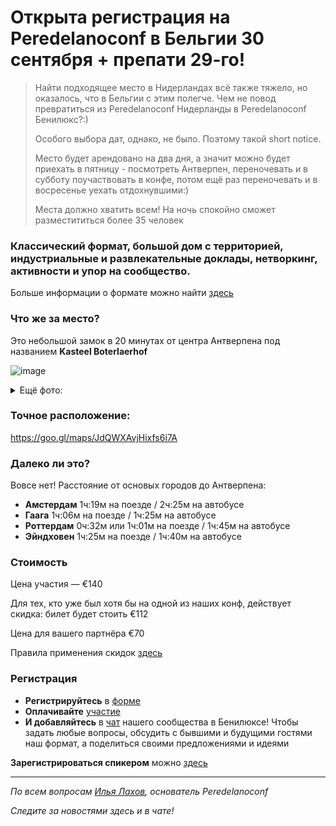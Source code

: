 # Открыта регистрация на **Peredelanoconf** в Бельгии 30 сентября + препати 29-го!

> Найти подходящее место в Нидерландах всё также тяжело, но оказалось, что в Бельгии с этим полегче. Чем не повод превратиться из Peredelanoconf Нидерланды в Peredelanoconf Бенилюкс?:)
>
> Особого выбора дат, однако, не было. Поэтому такой short notice.
>
> Место будет арендовано на два дня, а значит можно будет приехать в пятницу - посмотреть Антверпен, переночевать и в субботу поучаствовать в конфе, потом ещё раз переночевать и в восресенье уехать отдохнувшими:)
>
> Места должно хватить всем! На ночь спокойно сможет разместититься более 35 человек

### Классический формат, большой дом с территорией, индустриальные и развлекательные доклады, нетворкинг, активности и упор на сообщество.

Больше информации о формате можно найти [здесь](/./confs/standard.md)

### Что же за место?

Это небольшой замок в 20 минутах от центра Антверпена под названием **Kasteel Boterlaerhof**

![image](https://kasteelboterlaerhof.be/images/home_random/DSC_9122.jpg)
<details>
<summary>Ещё фото:</summary>

![image](https://github.com/philippranzhin/peredelanoconf/assets/94654788/914e2246-43e9-43c0-a140-fb850d4331c4)
![image](https://github.com/philippranzhin/peredelanoconf/assets/94654788/07dbc7a9-7bbc-401a-8b6e-a4173cba6afc)
![image](https://github.com/philippranzhin/peredelanoconf/assets/94654788/983d961b-ae8e-4cc8-a64a-c5aa37052fe5)  
</details>

### Точное расположение:
https://goo.gl/maps/JdQWXAvjHixfs6i7A

### Далеко ли это?
Вовсе нет! Расстояние от основых городов до Антверпена:
* **Амстердам** 1ч:19м на поезде / 2ч:25м на автобусе
* **Гаага** 1ч:06м на поезде / 1ч:25м на автобусе
* **Роттердам** 0ч:32м или 1ч:01м на поезде / 1ч:45м на автобусе
* **Эйндховен** 1ч:25м на поезде / 1ч:40м на автобусе

### Стоимость

Цена участия — €140

Для тех, кто уже был хотя бы на одной из наших конф, действует скидка: билет будет стоить €112

Цена для вашего партнёра €70

Правила применения скидок [здесь](/./guides/discount.md)

### Регистрация

* **Регистрируйтесь** в [форме](https://docs.google.com/forms/d/1Uz4yZKkf5jsqrcwwgXKMZkNYE-5e_n5l77qqLvSChnE)
* **Оплачивайте** [участие](/./guides/how-to-pay.md)
* **И добавляйтесь** в [чат]( https://t.me/peredelanoconf_amsterdam) нашего сообщества в Бенилюксе! 
  Чтобы задать любые вопросы, обсудить с бывшими и будущими гостями наш формат, а поделиться своими предложениями и идеями

**Зарегистрироваться спикером** можно [здесь](/./guides/tech-speech.md)

---

_По всем вопросам [Илья Лахов](https://t.me/ilakhov), основатель Peredelanoconf_

_Следите за новостями здесь и в чате!_
